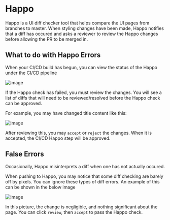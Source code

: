 # Happo 

Happo is a UI diff checker tool that helps compare the UI pages from branches to master. When styling changes have been made, Happo notifies that a diff has occured and asks a reviewer to review the Happo changes before allowing the PR to be merged in.

## What to do with Happo Errors

When your CI/CD build has begun, you can view the status of the Happo under the CI/CD pipeline

![image](https://user-images.githubusercontent.com/84801109/141024060-32ff4825-b2b5-47e4-a281-682f6371a2d2.png)

If the Happo check has failed, you must review the changes. You will see a list of diffs that will need to be reviewed/resolved before the Happo check can be approved. 

For example, you may have changed title content like this:

![image](https://user-images.githubusercontent.com/84801109/141023978-2dd94167-93fe-4add-9e4e-c739fece0006.png)

After reviewing this, you may `accept` or `reject` the changes. When it is accepted, the CI/CD Happo step will be approved.


## False Errors

Occasionally, Happo misinterprets a diff when one has not actually occured.

When pushing to Happo, you may notice that some diff checking are barely off by pixels.  You can ignore these types of diff errors. An example of this can be shown in the below image

![image](https://user-images.githubusercontent.com/84801109/141023587-28176a4a-0fc2-4510-ba09-29b9fb4f0634.png)

In this picture, the change is negligible, and nothing significant about the page. You can click `review`, then `accept` to pass the Happo check.

